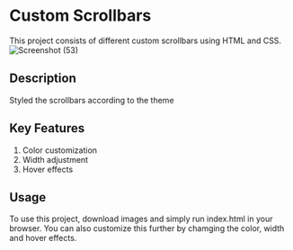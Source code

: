 # Custom Scrollbars
This project consists of different custom scrollbars using HTML and CSS.
<br/>
![Screenshot (53)](https://github.com/Chandanpreet-Kaur-15/FSD-Assignments/assets/139389365/ee5a25fb-0505-4aa9-95c6-39590772360d)

## Description
Styled the scrollbars according to the theme

## Key Features
1. Color customization
2. Width adjustment
3. Hover effects

## Usage
To use this project, download images and simply run index.html in your browser. You can also customize this further by chamging the color, width and hover effects.
